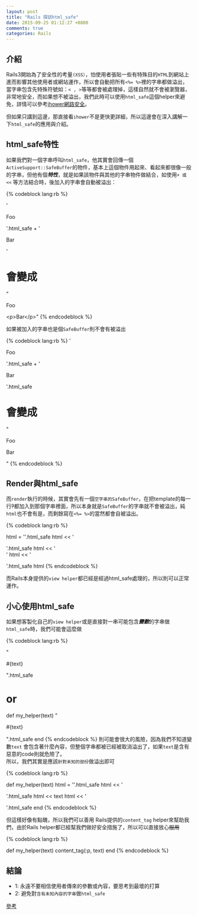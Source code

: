 ```yaml
---
layout: post
title: "Rails 探訪html_safe"
date: 2015-09-25 01:12:27 +0800
comments: true
categories: Rails
---
```


## 介紹
Rails3開始為了安全性的考量`(XSS）`，怕使用者張貼一些有特殊目的`HTML`到網站上進而影響其他使用者或網站運作，所以會自動把所有`<%= %>`裡的字串都做溢出，當字串包含先特殊符號如：`< , >`等等都會被處理掉，這樣自然就不會被瀏覽器，非常地安全，而如果想不被溢出，我們此時可以使用`html_safe`這個helper來避免，詳情可以參考[ihower網路安全](https://ihower.tw/rails4/security.html)。
<!--more-->

但如果只講到這邊，那直接看`ihower`不是更快更詳細，所以這邊會在深入講解一下`html_safe`的應用與介紹。

## html_safe特性

如果我們對一個字串呼叫`html_safe`，他其實會回傳一個`ActiveSupport::SafeBuffer`的物件，基本上這個物件用起來、看起來都很像一般的字串，但他有個***特性***，就是如果該物件與其他的字串物件做結合，如使用`+ 或 <<` 等方法結合時，後加入的字串會自動被溢出：

{% codeblock lang:rb %}
  
  '<p>Foo</p>'.html_safe + '<p>Bar</p>'
  # 會變成 
  "<p>Foo</p>&lt;p&gt;Bar&lt;/p&gt;" 
{% endcodeblock %}

如果被加入的字串也是個`SafeBuffer`則不會有被溢出

{% codeblock lang:rb %}
  '<p>Foo</p>'.html_safe + '<p>Bar</p>'.html_safe
  # 會變成 
  "<p>Foo</p><p>Bar</p>" 
{% endcodeblock %}

## Render與html_safe

而`render`執行的時候，其實會先有一個`空字串的SafeBuffer`，在把template的每一行~~?~~都加入到那個字串裡面，所以本身就是`SafeBuffer`的字串就不會被溢出，純`html`也不會有是，而剩餘寫在`<%= %>`的當然都會自被溢出。

{% codeblock lang:rb %}

  html = ''.html_safe
  html << '<p>'.html_safe
  html << '<br />'
  html << '</p>'.html_safe
  html
{% endcodeblock %}

而Rails本身提供的`view helper`都已經是經過html_safe處理的，所以則可以正常運作。

## 小心使用html_safe

如果想客製化自己的`view helper`或是直接對一串可能包含***變數***的字串做`html_safe`時，我們可能會這麼做


{% codeblock lang:rb %}

  "<p>#{text}</p>".html_safe
  # or
  def my_helper(text)
    "<p>#{text}</p>".html_safe
  end
{% endcodeblock %}
則可能會很大的風險，因為我們不知道變數`text` 會包含著什麼內容，但整個字串都被已經被取消溢出了，如果`text`是含有惡意的code則就危險了。
<br>
所以，我們其實是應該`針對未知的部份`做溢出即可

{% codeblock lang:rb %}

  def my_helper(text)
    html = ''.html_safe
    html << '<p>'.html_safe
    html << text
    html << '</p>'.html_safe
  end
{% endcodeblock %}

但這樣好像有點醜，所以我們可以善用 Rails提供的`content_tag` helper來幫助我們，由於Rails helper都已經幫我們做好安全措施了，所以可以直接放心~~服用~~

{% codeblock lang:rb %}

  def my_helper(text)
    content_tag(:p, text)
  end
{% endcodeblock %}


## 結論

* 1: 永遠不要相信使用者傳來的參數或內容，要思考到最壞的打算
* 2: 避免對`含有未知內容的字串`做`html_safe`

[參考](http://makandracards.com/makandra/2579-everything-you-know-about-html_safe-is-wrong)